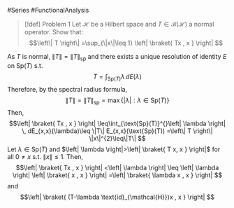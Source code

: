 #Series #FunctionalAnalysis 

> [!def] Problem 1
> Let $\mathcal{H}$ be a Hilbert space and $T\in \mathcal{B}(\mathcal{H})$ a normal operator. Show that: $$\left\| T \right\| =\sup_{\|x\|\leq 1} \left| \braket{ Tx , x }  \right| $$

As $T$ is normal, $\|T\|=\|T\|_{\text{sp}}$ and there exists a unique resolution of identity $E$ on $\text{Sp}(T)$ s.t. $$T=\int_{\text{Sp}(T)}^{} \lambda \, dE(\lambda) $$Therefore, by the spectral radius formula, $$\left\| T \right\| =\left\| T \right\| _{\text{sp}}=\max\{ \left| \lambda \right| :\lambda\in \text{Sp}(T)\}$$Then, $$\left| \braket{ Tx , x } \right|  \leq\int_{\text{Sp}(T)}^{}\left| \lambda \right|  \, dE_{x,x}(\lambda)\leq \|T\| E_{x,x}(\text{Sp}(T)) =\left\| T \right\| \|x\|^{2}\leq\|T\| $$Let $\lambda\in \text{Sp}(T)$ and $\left| \lambda \right|>\left| \braket{ T x, x } \right|$ for all $0\neq x$ s.t. $\|x\|\leq 1$. Then, $$\left| \braket{ Tx , x }  \right| <\left| \lambda \right| \leq \left| \lambda \right| \left| \braket{ x , x }  \right| =\left| \braket{ \lambda x , x }  \right| $$and $$\left| \braket{ (T-\lambda \text{id}_{\mathcal{H}})x , x }  \right| $$